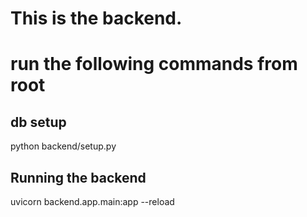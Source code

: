 # This is the backend. 
# run the following commands from root

## db setup
python backend/setup.py

## Running the backend
uvicorn backend.app.main:app --reload